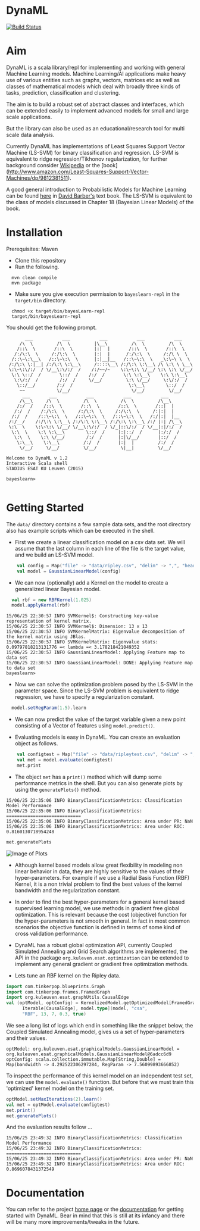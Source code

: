 # DynaML

[![Build Status](https://travis-ci.org/mandar2812/bayeslearn.svg?branch=master)](https://travis-ci.org/mandar2812/bayeslearn)

Aim
============

DynaML is a scala library/repl for implementing and working with general Machine Learning models. Machine Learning/AI applications make heavy use of various entities such as graphs, vectors, matrices etc as well as classes of mathematical models which deal with broadly three kinds of tasks, prediction, classification and clustering.

The aim is to build a robust set of abstract classes and interfaces, which can be extended easily to implement advanced models for small and large scale applications.

But the library can also be used as an educational/research tool for multi scale data analysis. 

Currently DynaML has implementations of Least Squares Support Vector Machine (LS-SVM) for binary classification and regression. LS-SVM is equivalent to ridge regression/Tikhonov regularization, for further background consider [Wikipedia](https://en.wikipedia.org/wiki/Least_squares_support_vector_machine) or the [book] (http://www.amazon.com/Least-Squares-Support-Vector-Machines/dp/9812381511).   

A good general introduction to Probabilistic Models for Machine Learning can be found [here](http://web4.cs.ucl.ac.uk/staff/D.Barber/textbook/131214.pdf) in [David Barber's](http://web4.cs.ucl.ac.uk/staff/D.Barber/pmwiki/pmwiki.php?n=Brml.HomePage) text book. The LS-SVM is equivalent to the class of models discussed in Chapter 18 (Bayesian Linear Models) of the book.

Installation
============
Prerequisites: Maven

* Clone this repository
* Run the following.
```shell
  mvn clean compile
  mvn package
```

* Make sure you give execution permission to `bayeslearn-repl` in the `target/bin` directory.
```shell
  chmod +x target/bin/bayesLearn-repl
  target/bin/bayesLearn-repl
```
  You should get the following prompt.
  
```
       ___           ___           ___           ___           ___              
     /\  \         /\  \         |\__\         /\  \         /\  \             
    /::\  \       /::\  \        |:|  |       /::\  \       /::\  \            
   /:/\:\  \     /:/\:\  \       |:|  |      /:/\:\  \     /:/\ \  \           
  /::\~\:\__\   /::\~\:\  \      |:|__|__   /::\~\:\  \   _\:\~\ \  \          
 /:/\:\ \:|__| /:/\:\ \:\__\     /::::\__\ /:/\:\ \:\__\ /\ \:\ \ \__\         
 \:\~\:\/:/  / \/__\:\/:/  /    /:/~~/~    \:\~\:\ \/__/ \:\ \:\ \/__/         
  \:\ \::/  /       \::/  /    /:/  /       \:\ \:\__\    \:\ \:\__\           
   \:\/:/  /        /:/  /     \/__/         \:\ \/__/     \:\/:/  /           
    \::/__/        /:/  /                     \:\__\        \::/  /            
     ~~            \/__/                       \/__/         \/__/             
      ___       ___           ___           ___           ___                  
     /\__\     /\  \         /\  \         /\  \         /\__\                 
    /:/  /    /::\  \       /::\  \       /::\  \       /::|  |                
   /:/  /    /:/\:\  \     /:/\:\  \     /:/\:\  \     /:|:|  |                
  /:/  /    /::\~\:\  \   /::\~\:\  \   /::\~\:\  \   /:/|:|  |__              
 /:/__/    /:/\:\ \:\__\ /:/\:\ \:\__\ /:/\:\ \:\__\ /:/ |:| /\__\             
 \:\  \    \:\~\:\ \/__/ \/__\:\/:/  / \/_|::\/:/  / \/__|:|/:/  /             
  \:\  \    \:\ \:\__\        \::/  /     |:|::/  /      |:/:/  /              
   \:\  \    \:\ \/__/        /:/  /      |:|\/__/       |::/  /               
    \:\__\    \:\__\         /:/  /       |:|  |         /:/  /                
     \/__/     \/__/         \/__/         \|__|         \/__/                 

Welcome to DynaML v 1.2
Interactive Scala shell
STADIUS ESAT KU Leuven (2015)

bayeslearn>
  
```

Getting Started
===============

The `data/` directory contains a few sample data sets, and the root directory also has example scripts which can be executed in the shell.

* First we create a linear classification model on a csv data set. We will assume that the last column in each line of the file is the target value, and we build an LS-SVM model.

```scala
	val config = Map("file" -> "data/ripley.csv", "delim" -> ",", "head" -> "false", "task" -> "classification")
	val model = GaussianLinearModel(config)
```

* We can now (optionally) add a Kernel on the model to create a generalized linear Bayesian model.

```scala
  val rbf = new RBFKernel(1.025)
  model.applyKernel(rbf)
```

```
15/06/25 22:30:57 INFO SVMKernel$: Constructing key-value representation of kernel matrix.
15/06/25 22:30:57 INFO SVMKernel$: Dimension: 13 x 13
15/06/25 22:30:57 INFO SVMKernelMatrix: Eigenvalue decomposition of the kernel matrix using JBlas.
15/06/25 22:30:57 INFO SVMKernelMatrix: Eigenvalue stats: 0.09797818213131776 =< lambda =< 3.178218421049352
15/06/25 22:30:57 INFO GaussianLinearModel: Applying Feature map to data set
15/06/25 22:30:57 INFO GaussianLinearModel: DONE: Applying Feature map to data set
bayeslearn>
```

* Now we can solve the optimization problem posed by the LS-SVM in the parameter space. Since the LS-SVM problem is equivalent to ridge regression, we have to specify a regularization constant.

```scala
  model.setRegParam(1.5).learn
```

* We can now predict the value of the target variable given a new point consisting of a Vector of features using `model.predict()`.

* Evaluating models is easy in DynaML. You can create an evaluation object as follows. 

```scala
	val configtest = Map("file" -> "data/ripleytest.csv", "delim" -> ",", "head" -> "false")
	val met = model.evaluate(configtest)
	met.print
```

* The object `met` has a `print()` method which will dump some performance metrics in the shell. But you can also generate plots by using the `generatePlots()` method.

```
15/06/25 22:35:06 INFO BinaryClassificationMetrics: Classification Model Performance
15/06/25 22:35:06 INFO BinaryClassificationMetrics: ============================
15/06/25 22:35:06 INFO BinaryClassificationMetrics: Area under PR: NaN
15/06/25 22:35:06 INFO BinaryClassificationMetrics: Area under ROC: 0.8160130718954248
```

```scala
met.generatePlots
```

![Image of Plots](https://lh3.googleusercontent.com/_5_3y0lkD2lDETqw8RHfUzdFJOO4CLn4jreI5iaWu51vyERoy4F5VzROzhZJM2sYnDPh3VuYAZBKNOM=w1291-h561-rw)

* Although kernel based models allow great flexibility in modeling non linear behavior in data, they are highly sensitive to the values of their hyper-parameters. For example if we use a Radial Basis Function (RBF) Kernel, it is a non trivial problem to find the best values of the kernel bandwidth and the regularization constant.

* In order to find the best hyper-parameters for a general kernel based supervised learning model, we use methods in gradient free global optimization. This is relevant because the cost (objective) function for the hyper-parameters is not smooth in general. In fact in most common scenarios the objective function is defined in terms of some kind of cross validation performance.

* DynaML has a robust global optimization API, currently Coupled Simulated Annealing and Grid Search algorithms are implemented, the API in the package ```org.kuleven.esat.optimization``` can be extended to implement any general gradient or gradient free optimization methods.

* Lets tune an RBF kernel on the Ripley data.

```scala
import com.tinkerpop.blueprints.Graph
import com.tinkerpop.frames.FramedGraph
import org.kuleuven.esat.graphUtils.CausalEdge
val (optModel, optConfig) = KernelizedModel.getOptimizedModel[FramedGraph[Graph],
      Iterable[CausalEdge], model.type](model, "csa",
      "RBF", 13, 7, 0.3, true)
```

We see a long list of logs which end in something like the snippet below, the Coupled Simulated Annealing model, gives us a set of hyper-parameters and their values. 
```
optModel: org.kuleuven.esat.graphicalModels.GaussianLinearModel = org.kuleuven.esat.graphicalModels.GaussianLinearModel@6adcc6d9
optConfig: scala.collection.immutable.Map[String,Double] = Map(bandwidth -> 4.292522306297284, RegParam -> 7.56099893666852)
```

To inspect the performance of this kernel model on an independent test set, we can use the ```model.evaluate()``` function. But before that we must train this 'optimized' kernel model on the training set.

```scala
optModel.setMaxIterations(2).learn()
val met = optModel.evaluate(configtest)
met.print()
met.generatePlots()
```

And the evaluation results follow ...

```
15/06/25 23:49:32 INFO BinaryClassificationMetrics: Classification Model Performance
15/06/25 23:49:32 INFO BinaryClassificationMetrics: ============================
15/06/25 23:49:32 INFO BinaryClassificationMetrics: Area under PR: NaN
15/06/25 23:49:32 INFO BinaryClassificationMetrics: Area under ROC: 0.8696078431372549
```

Documentation
=============
You can refer to the project [home page](http://mandar2812.github.io/bayeslearn/) or the [documentation](http://mandar2812.github.io/bayeslearn/target/site/scaladocs/index.html#package) for getting started with DynaML. Bear in mind that this is still at its infancy and there will be many more improvements/tweaks in the future.
